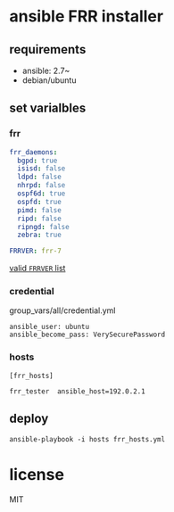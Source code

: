 # ansible FRR installer 

## requirements
- ansible: 2.7~
- debian/ubuntu 

## set varialbles

### frr
```group_vars/frr_hosts.yml
frr_daemons:
  bgpd: true
  isisd: false
  ldpd: false
  nhrpd: false
  ospf6d: true
  ospfd: true
  pimd: false
  ripd: false
  ripngd: false
  zebra: true

FRRVER: frr-7
```

[valid `FRRVER` list](https://deb.frrouting.org/)
 


### credential
group_vars/all/credential.yml
```
ansible_user: ubuntu
ansible_become_pass: VerySecurePassword
```
### hosts
```
[frr_hosts]

frr_tester  ansible_host=192.0.2.1
```

## deploy
```
ansible-playbook -i hosts frr_hosts.yml
```



# license
MIT
